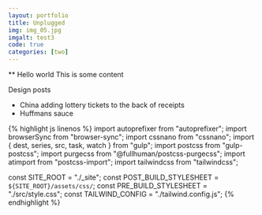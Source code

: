 ```yaml
---
layout: portfolio
title: Unplugged
img: img_05.jpg
imgalt: test3
code: true
categories: [two]
---
```


** Hello world
This is some content

Design posts
 - China adding lottery tickets to the back of receipts
 - Huffmans sauce

 {% highlight js linenos %}
 import autoprefixer from "autoprefixer";
 import browserSync from "browser-sync";
 import cssnano from "cssnano";
 import { dest, series, src, task, watch } from "gulp";
 import postcss from "gulp-postcss";
 import purgecss from "@fullhuman/postcss-purgecss";
 import atimport from "postcss-import";
 import tailwindcss from "tailwindcss";

 const SITE_ROOT = "./_site";
 const POST_BUILD_STYLESHEET = `${SITE_ROOT}/assets/css/`;
 const PRE_BUILD_STYLESHEET = "./src/style.css";
 const TAILWIND_CONFIG = "./tailwind.config.js"; {% endhighlight %}
